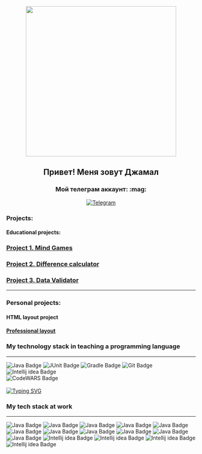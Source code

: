 <div id="header" align="center">
  <img src="https://media.giphy.com/media/NaxKt9aSzAspO/giphy.gif" width="400"/>
  
  ## Привет! Меня зовут Джамал
</div>

</div>

<h3 align="center">Мой телеграм аккаунт: :mag:</h3>
<div align="center">
<a href="https://t.me/djoTarkinskiy" target="_blank"><img alt="Telegram" 
src="https://img.shields.io/badge/-Telegram-black.svg?&style=for-the-badge&logo=Telegram&logoColor=white" /></a>

</div>

### Projects:

#### Educational projects:


 ### [Project 1. Mind Games](https://github.com/Absaidov/java-project-61)
 
 ### [Project 2. Difference calculator](https://github.com/Absaidov/java-project-71)
  
 ### [Project 3. Data Validator](https://github.com/Absaidov/java-project-78)
 
 ___
### Personal projects:

#### HTML layout project

#### [Professional layout](https://github.com/Absaidov/HTMLmarkUP_GEEK_BRAINS)

### My technology stack in teaching a programming language

___
<div id="badges">
<!--   <img src="https://img.shields.io/badge/Java-orange?style=for-the-badge&logo=Java&logoColor=white" alt="Java Badge"/> -->
  <img src="https://img.shields.io/badge/Java-ED8B00?style=for-the-badge&logo=openjdk&logoColor=white" alt="Java Badge"/>
<!--   <img src="https://img.shields.io/badge/Spring-green?style=for-the-badge&logo=spring&logoColor=white" alt="Spring Badge"/> -->
  <img src="https://img.shields.io/badge/JUnit-yellow?style=for-the-badge&logo=junit&logoColor=white" alt="JUnit Badge"/>
  <img src="https://img.shields.io/badge/Gradle-deepskyblue?style=for-the-badge&logo=gradle&logoColor=white" alt="Gradle Badge"/>
<!--   <img src="https://img.shields.io/badge/Hibernate-grey?style=for-the-badge&logo=hibernate&logoColor=white" alt="Hibernate Badge"/> -->
  <img src="https://img.shields.io/badge/Git-red?style=for-the-badge&logo=git&logoColor=white" alt="Git Badge"/>
<!--   <img src="https://img.shields.io/badge/Postgresql-blue?style=for-the-badge&logo=postgresql&logoColor=white" alt="Postgresql Badge"/>
  <img src="https://img.shields.io/badge/Rest api-darkgreen?style=for-the-badge&logo=rest api&logoColor=white" alt="Rest api Badge"/> -->
  <img src="https://img.shields.io/badge/Intellij idea-black?style=for-the-badge&logo=Intellij idea&logoColor=white" alt="Intellij idea Badge"/>

  <br>
  <img src="https://www.codewars.com/users/JamaL_Absaidov/badges/micro" alt="CodeWARS Badge"/>
  
<!--   <img src="https://www.codewars.com/users/JamaL_Absaidov/badges/large" alt="CodeWARS Badge"/> -->
  

  </div>
  
<br>
<a href="https://git.io/typing-svg"><img src="https://readme-typing-svg.herokuapp.com?font=Fira+Code&pause=1000&color=8DCAA0&background=000000&center=true&vCenter=true&width=435&lines=I'm+also+System+Administrator" alt="Typing SVG" /></a>


### My tech stack at work
___

<div id="badges">
  <img src="https://img.shields.io/badge/Debian-A81D33?style=for-the-badge&logo=debian&logoColor=white" alt="Java Badge"/>
  <img src="https://img.shields.io/badge/Kali_Linux-557C94?style=for-the-badge&logo=kali-linux&logoColor=white" alt="Java Badge"/>
  <img src="https://img.shields.io/badge/Linux-FCC624?style=for-the-badge&logo=linux&logoColor=black" alt="Java Badge"/>
  <img src="https://img.shields.io/badge/mac%20os-000000?style=for-the-badge&logo=apple&logoColor=white" alt="Java Badge"/>
  <img src="https://img.shields.io/badge/manjaro-35BF5C?style=for-the-badge&logo=manjaro&logoColor=white" alt="Java Badge"/>
  <img src="https://img.shields.io/badge/Ubuntu-E95420?style=for-the-badge&logo=ubuntu&logoColor=white" alt="Java Badge"/>
  <img src="https://img.shields.io/badge/Windows-0078D6?style=for-the-badge&logo=windows&logoColor=white" alt="Java Badge"/>
  <img src="https://img.shields.io/badge/GNU%20Bash-4EAA25?style=for-the-badge&logo=GNU%20Bash&logoColor=white" alt="Java Badge"/>
  <img src="https://img.shields.io/badge/iTerm2-000000?style=for-the-badge&logo=iterm2&logoColor=white" alt="Java Badge"/>
  <img src="https://img.shields.io/badge/powershell-5391FE?style=for-the-badge&logo=powershell&logoColor=white" alt="Java Badge"/>
  <img src="https://img.shields.io/badge/Snyk-4C4A73?style=for-the-badge&logo=snyk&logoColor=white" alt="Java Badge"/>
  <img src="https://img.shields.io/badge/HTML5-E34F26?style=for-the-badge&logo=html5&logoColor=white" alt="Intellij idea Badge"/>
  <img src="https://img.shields.io/badge/CSS3-1572B6?style=for-the-badge&logo=css3&logoColor=white" alt="Intellij idea Badge"/>
  <img src="https://img.shields.io/badge/Sass-CC6699?style=for-the-badge&logo=sass&logoColor=white" alt="Intellij idea Badge"/>
  <img src="https://img.shields.io/badge/Bootstrap-563D7C?style=for-the-badge&logo=bootstrap&logoColor=white" alt="Intellij idea Badge"/>
</div>
  

